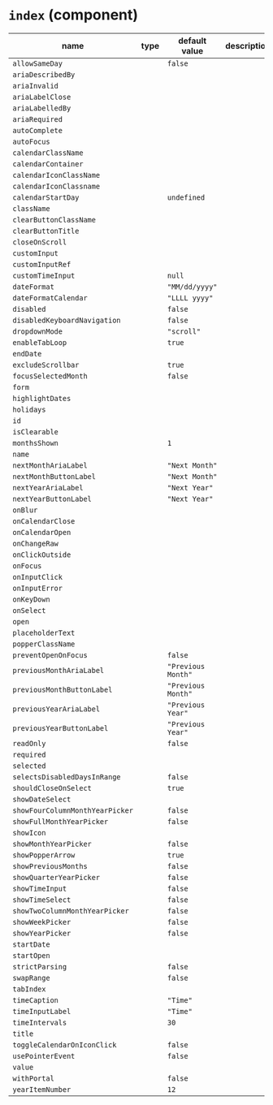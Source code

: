 # `index` (component)

| name                            | type | default value      | description |
| ------------------------------- | ---- | ------------------ | ----------- |
| `allowSameDay`                  |      | `false`            |             |
| `ariaDescribedBy`               |      |                    |             |
| `ariaInvalid`                   |      |                    |             |
| `ariaLabelClose`                |      |                    |             |
| `ariaLabelledBy`                |      |                    |             |
| `ariaRequired`                  |      |                    |             |
| `autoComplete`                  |      |                    |             |
| `autoFocus`                     |      |                    |             |
| `calendarClassName`             |      |                    |             |
| `calendarContainer`             |      |                    |             |
| `calendarIconClassName`         |      |                    |             |
| `calendarIconClassname`         |      |                    |             |
| `calendarStartDay`              |      | `undefined`        |             |
| `className`                     |      |                    |             |
| `clearButtonClassName`          |      |                    |             |
| `clearButtonTitle`              |      |                    |             |
| `closeOnScroll`                 |      |                    |             |
| `customInput`                   |      |                    |             |
| `customInputRef`                |      |                    |             |
| `customTimeInput`               |      | `null`             |             |
| `dateFormat`                    |      | `"MM/dd/yyyy"`     |             |
| `dateFormatCalendar`            |      | `"LLLL yyyy"`      |             |
| `disabled`                      |      | `false`            |             |
| `disabledKeyboardNavigation`    |      | `false`            |             |
| `dropdownMode`                  |      | `"scroll"`         |             |
| `enableTabLoop`                 |      | `true`             |             |
| `endDate`                       |      |                    |             |
| `excludeScrollbar`              |      | `true`             |             |
| `focusSelectedMonth`            |      | `false`            |             |
| `form`                          |      |                    |             |
| `highlightDates`                |      |                    |             |
| `holidays`                      |      |                    |             |
| `id`                            |      |                    |             |
| `isClearable`                   |      |                    |             |
| `monthsShown`                   |      | `1`                |             |
| `name`                          |      |                    |             |
| `nextMonthAriaLabel`            |      | `"Next Month"`     |             |
| `nextMonthButtonLabel`          |      | `"Next Month"`     |             |
| `nextYearAriaLabel`             |      | `"Next Year"`      |             |
| `nextYearButtonLabel`           |      | `"Next Year"`      |             |
| `onBlur`                        |      |                    |             |
| `onCalendarClose`               |      |                    |             |
| `onCalendarOpen`                |      |                    |             |
| `onChangeRaw`                   |      |                    |             |
| `onClickOutside`                |      |                    |             |
| `onFocus`                       |      |                    |             |
| `onInputClick`                  |      |                    |             |
| `onInputError`                  |      |                    |             |
| `onKeyDown`                     |      |                    |             |
| `onSelect`                      |      |                    |             |
| `open`                          |      |                    |             |
| `placeholderText`               |      |                    |             |
| `popperClassName`               |      |                    |             |
| `preventOpenOnFocus`            |      | `false`            |             |
| `previousMonthAriaLabel`        |      | `"Previous Month"` |             |
| `previousMonthButtonLabel`      |      | `"Previous Month"` |             |
| `previousYearAriaLabel`         |      | `"Previous Year"`  |             |
| `previousYearButtonLabel`       |      | `"Previous Year"`  |             |
| `readOnly`                      |      | `false`            |             |
| `required`                      |      |                    |             |
| `selected`                      |      |                    |             |
| `selectsDisabledDaysInRange`    |      | `false`            |             |
| `shouldCloseOnSelect`           |      | `true`             |             |
| `showDateSelect`                |      |                    |             |
| `showFourColumnMonthYearPicker` |      | `false`            |             |
| `showFullMonthYearPicker`       |      | `false`            |             |
| `showIcon`                      |      |                    |             |
| `showMonthYearPicker`           |      | `false`            |             |
| `showPopperArrow`               |      | `true`             |             |
| `showPreviousMonths`            |      | `false`            |             |
| `showQuarterYearPicker`         |      | `false`            |             |
| `showTimeInput`                 |      | `false`            |             |
| `showTimeSelect`                |      | `false`            |             |
| `showTwoColumnMonthYearPicker`  |      | `false`            |             |
| `showWeekPicker`                |      | `false`            |             |
| `showYearPicker`                |      | `false`            |             |
| `startDate`                     |      |                    |             |
| `startOpen`                     |      |                    |             |
| `strictParsing`                 |      | `false`            |             |
| `swapRange`                     |      | `false`            |             |
| `tabIndex`                      |      |                    |             |
| `timeCaption`                   |      | `"Time"`           |             |
| `timeInputLabel`                |      | `"Time"`           |             |
| `timeIntervals`                 |      | `30`               |             |
| `title`                         |      |                    |             |
| `toggleCalendarOnIconClick`     |      | `false`            |             |
| `usePointerEvent`               |      | `false`            |             |
| `value`                         |      |                    |             |
| `withPortal`                    |      | `false`            |             |
| `yearItemNumber`                |      | `12`               |             |
